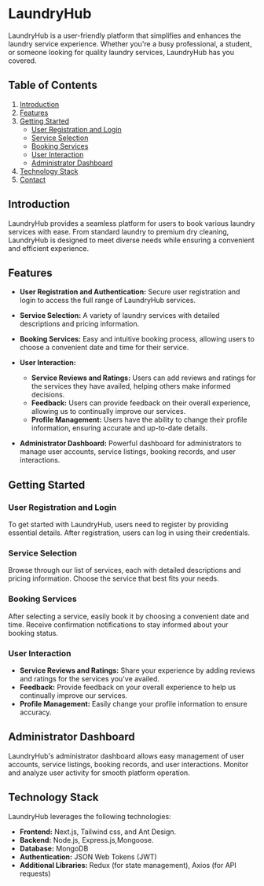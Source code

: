 # LaundryHub

LaundryHub is a user-friendly platform that simplifies and enhances the laundry service experience. Whether you're a busy professional, a student, or someone looking for quality laundry services, LaundryHub has you covered.

## Table of Contents

1. [Introduction](#introduction)
2. [Features](#features)
3. [Getting Started](#getting-started)
   - [User Registration and Login](#user-registration-and-login)
   - [Service Selection](#service-selection)
   - [Booking Services](#booking-services)
   - [User Interaction](#user-interaction)
   - [Administrator Dashboard](#administrator-dashboard)
4. [Technology Stack](#technology-stack)
5. [Contact](#contact)

## Introduction

LaundryHub provides a seamless platform for users to book various laundry services with ease. From standard laundry to premium dry cleaning, LaundryHub is designed to meet diverse needs while ensuring a convenient and efficient experience.

## Features

- **User Registration and Authentication:** Secure user registration and login to access the full range of LaundryHub services.

- **Service Selection:** A variety of laundry services with detailed descriptions and pricing information.

- **Booking Services:** Easy and intuitive booking process, allowing users to choose a convenient date and time for their service.

- **User Interaction:**

  - **Service Reviews and Ratings:** Users can add reviews and ratings for the services they have availed, helping others make informed decisions.
  - **Feedback:** Users can provide feedback on their overall experience, allowing us to continually improve our services.
  - **Profile Management:** Users have the ability to change their profile information, ensuring accurate and up-to-date details.

- **Administrator Dashboard:** Powerful dashboard for administrators to manage user accounts, service listings, booking records, and user interactions.

## Getting Started

### User Registration and Login

To get started with LaundryHub, users need to register by providing essential details. After registration, users can log in using their credentials.

### Service Selection

Browse through our list of services, each with detailed descriptions and pricing information. Choose the service that best fits your needs.

### Booking Services

After selecting a service, easily book it by choosing a convenient date and time. Receive confirmation notifications to stay informed about your booking status.

### User Interaction

- **Service Reviews and Ratings:** Share your experience by adding reviews and ratings for the services you've availed.
- **Feedback:** Provide feedback on your overall experience to help us continually improve our services.
- **Profile Management:** Easily change your profile information to ensure accuracy.

## Administrator Dashboard

LaundryHub's administrator dashboard allows easy management of user accounts, service listings, booking records, and user interactions. Monitor and analyze user activity for smooth platform operation.

## Technology Stack

LaundryHub leverages the following technologies:

- **Frontend:** Next.js, Tailwind css, and Ant Design.
- **Backend:** Node.js, Express.js,Mongoose.
- **Database:** MongoDB
- **Authentication:** JSON Web Tokens (JWT)
- **Additional Libraries:** Redux (for state management), Axios (for API requests)
